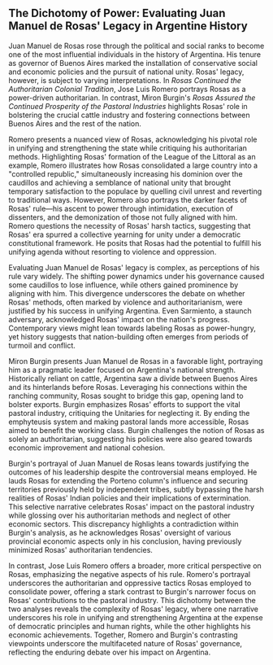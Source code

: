 ## The Dichotomy of Power: Evaluating Juan Manuel de Rosas' Legacy in Argentine History

Juan Manuel de Rosas rose through the political and social ranks to become one of the most influential individuals in the history of Argentina. His tenure as governor of Buenos Aires marked the installation of conservative social and economic policies and the pursuit of national unity. Rosas' legacy, however, is subject to varying interpretations. In _Rosas Continued the Authoritarian Colonial Tradition_, Jose Luis Romero portrays Rosas as a power-driven authoritarian. In contrast, Miron Burgin's _Rosas Assured the Continued Prosperity of the Pastoral Industries_ highlights Rosas' role in bolstering the crucial cattle industry and fostering connections between Buenos Aires and the rest of the nation.

Romero presents a nuanced view of Rosas, acknowledging his pivotal role in unifying and strengthening the state while critiquing his authoritarian methods. Highlighting Rosas' formation of the League of the Littoral as an example, Romero illustrates how Rosas consolidated a large country into a "controlled republic," simultaneously increasing his dominion over the caudillos and achieving a semblance of national unity that brought temporary satisfaction to the populace by quelling civil unrest and reverting to traditional ways. However, Romero also portrays the darker facets of Rosas' rule—his ascent to power through intimidation, execution of dissenters, and the demonization of those not fully aligned with him. Romero questions the necessity of Rosas' harsh tactics, suggesting that Rosas' era spurred a collective yearning for unity under a democratic constitutional framework. He posits that Rosas had the potential to fulfill his unifying agenda without resorting to violence and oppression.

Evaluating Juan Manuel de Rosas' legacy is complex, as perceptions of his rule vary widely. The shifting power dynamics under his governance caused some caudillos to lose influence, while others gained prominence by aligning with him. This divergence underscores the debate on whether Rosas' methods, often marked by violence and authoritarianism, were justified by his success in unifying Argentina. Even Sarmiento, a staunch adversary, acknowledged Rosas' impact on the nation's progress. Contemporary views might lean towards labeling Rosas as power-hungry, yet history suggests that nation-building often emerges from periods of turmoil and conflict.

Miron Burgin presents Juan Manuel de Rosas in a favorable light, portraying him as a pragmatic leader focused on Argentina's national strength. Historically reliant on cattle, Argentina saw a divide between Buenos Aires and its hinterlands before Rosas. Leveraging his connections within the ranching community, Rosas sought to bridge this gap, opening land to bolster exports. Burgin emphasizes Rosas' efforts to support the vital pastoral industry, critiquing the Unitaries for neglecting it. By ending the emphyteusis system and making pastoral lands more accessible, Rosas aimed to benefit the working class. Burgin challenges the notion of Rosas as solely an authoritarian, suggesting his policies were also geared towards economic improvement and national cohesion.

Burgin's portrayal of Juan Manuel de Rosas leans towards justifying the outcomes of his leadership despite the controversial means employed. He lauds Rosas for extending the Porteno column's influence and securing territories previously held by independent tribes, subtly bypassing the harsh realities of Rosas' Indian policies and their implications of extermination. This selective narrative celebrates Rosas' impact on the pastoral industry while glossing over his authoritarian methods and neglect of other economic sectors. This discrepancy highlights a contradiction within Burgin's analysis, as he acknowledges Rosas' oversight of various provincial economic aspects only in his conclusion, having previously minimized Rosas' authoritarian tendencies.

In contrast, Jose Luis Romero offers a broader, more critical perspective on Rosas, emphasizing the negative aspects of his rule. Romero's portrayal underscores the authoritarian and oppressive tactics Rosas employed to consolidate power, offering a stark contrast to Burgin's narrower focus on Rosas' contributions to the pastoral industry. This dichotomy between the two analyses reveals the complexity of Rosas' legacy, where one narrative underscores his role in unifying and strengthening Argentina at the expense of democratic principles and human rights, while the other highlights his economic achievements. Together, Romero and Burgin's contrasting viewpoints underscore the multifaceted nature of Rosas' governance, reflecting the enduring debate over his impact on Argentina.
